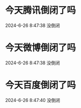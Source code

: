 # 今天腾讯倒闭了吗

2024-6-26 8:47:38 没倒闭

# 今天微博倒闭了吗

2024-6-26 8:47:38 没倒闭

# 今天百度倒闭了吗

2024-6-26 8:47:40 没倒闭


